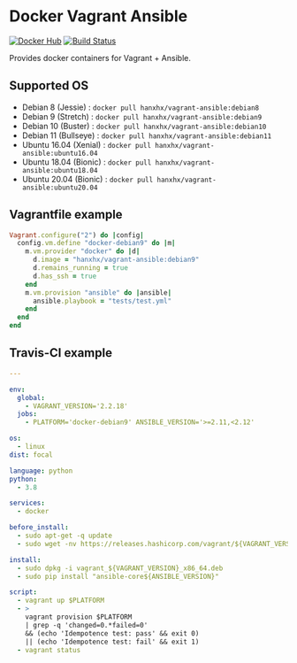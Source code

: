 Docker Vagrant Ansible
======================

[![Docker Hub](https://img.shields.io/badge/Docker%20Hub-hanxhx%2Fvagrant--ansible-2496ed?logo=docker)](https://hub.docker.com/r/hanxhx/vagrant-ansible) [![Build Status](https://app.travis-ci.com/HanXHX/docker-vagrant-ansible.svg?branch=master)](https://app.travis-ci.com/HanXHX/docker-vagrant-ansible)

Provides docker containers for Vagrant + Ansible.

Supported OS
------------

* Debian 8 (Jessie) : `docker pull hanxhx/vagrant-ansible:debian8`
* Debian 9 (Stretch) : `docker pull hanxhx/vagrant-ansible:debian9`
* Debian 10 (Buster) : `docker pull hanxhx/vagrant-ansible:debian10`
* Debian 11 (Bullseye) : `docker pull hanxhx/vagrant-ansible:debian11`
* Ubuntu 16.04 (Xenial) : `docker pull hanxhx/vagrant-ansible:ubuntu16.04`
* Ubuntu 18.04 (Bionic) : `docker pull hanxhx/vagrant-ansible:ubuntu18.04`
* Ubuntu 20.04 (Bionic) : `docker pull hanxhx/vagrant-ansible:ubuntu20.04`

Vagrantfile example
-------------------

```ruby
Vagrant.configure("2") do |config|
  config.vm.define "docker-debian9" do |m|
    m.vm.provider "docker" do |d|
      d.image = "hanxhx/vagrant-ansible:debian9"
      d.remains_running = true
      d.has_ssh = true
    end
    m.vm.provision "ansible" do |ansible|
      ansible.playbook = "tests/test.yml"
    end
  end
end
```

Travis-CI example
-----------------

```yaml
---

env:
  global:
    - VAGRANT_VERSION='2.2.18'
  jobs:
    - PLATFORM='docker-debian9' ANSIBLE_VERSION='>=2.11,<2.12'

os:
  - linux
dist: focal

language: python
python:
  - 3.8

services:
  - docker

before_install:
  - sudo apt-get -q update
  - sudo wget -nv https://releases.hashicorp.com/vagrant/${VAGRANT_VERSION}/vagrant_${VAGRANT_VERSION}_x86_64.deb

install:
  - sudo dpkg -i vagrant_${VAGRANT_VERSION}_x86_64.deb
  - sudo pip install "ansible-core${ANSIBLE_VERSION}"

script:
  - vagrant up $PLATFORM
  - >
    vagrant provision $PLATFORM
    | grep -q 'changed=0.*failed=0'
    && (echo 'Idempotence test: pass' && exit 0)
    || (echo 'Idempotence test: fail' && exit 1)
  - vagrant status
```

